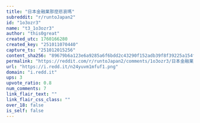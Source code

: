 ```yaml
---
title: "日本金融業那麼悲哀嗎"
subreddit: "r/runtoJapan2"
id: "1o3ozr3"
name: "t3_1o3ozr3"
author: "this0great"
created_utc: 1760166280
created_key: "251011070440"
capture_ts: "251012015256"
content_sha256: "89679b6a123e6a9285a6f6bdd2c43290f152adb39f8f39225a154f99d1654720"
permalink: "https://reddit.com/r/runtoJapan2/comments/1o3ozr3/日本金融業那麼悲哀嗎/"
url: "https://i.redd.it/n24yuvm1mfuf1.png"
domain: "i.redd.it"
ups: 3
upvote_ratio: 0.8
num_comments: 7
link_flair_text: ""
link_flair_css_class: ""
over_18: false
is_self: false
---
```


